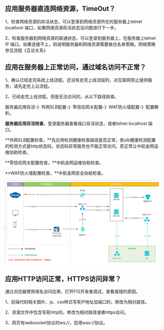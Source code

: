 ## 应用服务器直连网络资源，TimeOut？

1、检查网络资源的存活状态，可以登录到网络资源所在的服务器上telnet localhost 端口，如果网络资源存活状态没问题进行下一步。

2、检查服务器到网络资源的联通状态，可以登录到服务器上，在服务器上telnet IP  端口，如果连接不上，则说明服务器和网络资源需要做白名单策略。网络策略参见流程《互访关系》

## 应用在服务器上正常访问，通过域名访问不正常？

1、确认已经走完系统上线流程，还没有走完上线流程的，对互联网禁止提供服务，请先走完上云流程。

2、已经走完上线流程，但是无法访问的。从以下路径排查。

服务器应用存活-》外网SLB配置-》零信任网关配置-》WAF防火墙配置-》配置解析。

**服务器应用存活检查**，登录服务器查看端口存活状态，或者telnet localhost 端口。

**外网SLB配置检查，**先应用检测健康检查路径是否正常，若slb健康检测配置的检测方式是http状态码，状态码异常服务也不能正常访问。若正常让中航金网运维协助检查。

**零信任网关配置检查，**中航金网运维协助检查。

**WAF防火墙配置检查，**中航金网安全协助检查。

![](/assets/net.png)

## 应用HTTP访问正常，HTTPS访问异常？

通过浏览器使用域名访问应用，打开F12开发者调试，查看报错的原因。

1、前端代码相关图片、js、css样式写死IP地址加端口的，修改为相对路径。

2、资源文件中包含写死http的，修改为相对路径或者https访问。

3、网页有websocket协议的ws://，启用wss://协议。



